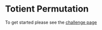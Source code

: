 # Totient Permutation

To get started please see the [challenge page](https://projecteuler.net/problem=70)
